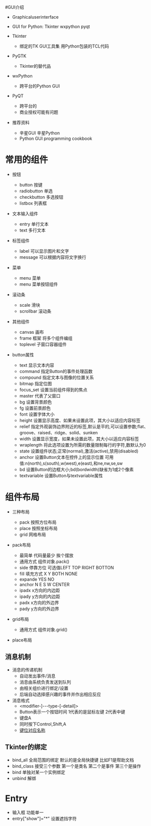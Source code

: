 #GUI介绍
- Graphicaluserinterface
- GUI for Python: Tkinter wxpython pyqt
- Tkinter
    - 绑定的TK GUI工具集 用Python包装的TCL代码
- PyGTK
    - Tkinter的替代品
- wxPython
    - 跨平台的Python GUI
- PyQT
    - 跨平台的
    - 商业授权可能有问题      
    
- 推荐资料
    - 辛星GUI     辛星Python
    - Python GUI programming cookbook
    
# 常用的组件
- 按钮
    - button      按键
    - radiobutton  单选
    - checkbutton  多选按钮
    - listbox      列表框
    
- 文本输入组件
    - entry      单行文本
    - text       多行文本
    
- 标签组件
    - label      可以显示图片和文字
    - message    可以根据内容将文字换行
    
- 菜单
    - menu       菜单
    - menu       菜单按钮组件
    
- 滚动条
    - scale      滑块
    - scrollbar  滚动条
    
- 其他组件
    - canvas   画布
    - frame    框架 将多个组件编组
    - toplevel 子窗口容器组件    
                                                          
- button属性
    - text 显示文本内容
    - command 指定Button的事件处理函数
    - compound 指定文本与图像的位置关系
    - bitmap 指定位图
    - focus_set 设置当前组件得到的焦点
    - master 代表了父窗口
    - bg 设置背景颜色
    - fg 设置前景颜色
    - font 设置字体大小
    - height 设置显示高度、如果未设置此项，其大小以适应内容标签
    - relief  指定外观装饰边界附近的标签,默认是平的,可以设置参数;flat、groove、raised、ridge、solid、sunken
    - width  设置显示宽度，如果未设置此项，其大小以适应内容标签
    - wraplength  将此选项设置为所需的数量限制每行的字符,数默认为0
    - state  设置组件状态;正常(normal),激活(active),禁用(disabled)
    - anchor 设置Button文本在控件上的显示位置 可用值:n(north),s(south),w(west),e(east),和ne,nw,se,sw
    - bd     设置Button的边框大小;bd(bordwidth)缺省为1或2个像素
    - textvariable  设置Button与textvariable属性
    
# 组件布局
- 三种布局
    - pack   按照方位布局
    - place  按照坐标布局
    - grid   网格布局
    
- pack布局
    - 最简单 代码量最少 挨个摆放
    - 通用方式   组件对象.pack()
    - side   停靠方位  可选值LEFT TOP RIGHT BOTTON
    - fill   填充方式  X Y BOTH NONE
    - expande YES NO
    - anchor  N E S W CENTER
    - ipadx  x方向的内边距
    - ipady  y方向的内边距
    - padx  x方向的外边界
    - pady  y方向的外边界
    
- grid布局
    - 通用方式   组件对象.grid()
- place布局

## 消息机制
- 消息的传递机制
    - 自动发出事件/消息
    - 消息由系统负责发送到队列
    - 由相关组价进行绑定/设置
    - 后端自动选择感兴趣的事件并作出相应反应
- 消息格式
    - <modifier-]---type-[-detail]>
    - <Button-1> Button表示一个按钮时间 1代表的是鼠标左键 2代表中键
    - <KeyPress-A>  键盘A
    - <Control-Shift-KeyPress-A> 同时按下Control,Shift,A
    - [键位对应名称](https://infohost.nmt.edu/tcc/help/pubs/tkinter/web/key-names.html)       
    
## Tkinter的绑定
- bind_all 全局范围的绑定 默认的是全局快捷键 比如F1是帮助文档
- bind_class 接受三个参数 第一个是类名 第二个是事件 第三个是操作
- bind 单独对某一个实例绑定
- unbind 解绑

# Entry
- 输入框 功能单一
- entry["show"]="*"  设置遮挡字符      